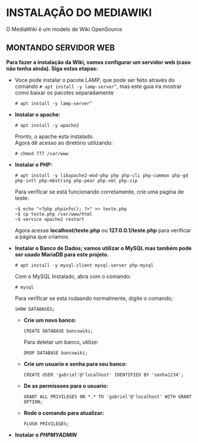 # INSTALAÇÃO DO MEDIAWIKI

O MediaWiki é um modelo de Wiki OpenSource

## MONTANDO SERVIDOR WEB

**Para fazer a instalação da Wiki, vamos configurar um servidor web (caso não tenha ainda). Siga estas etapas:**  

- Voce pode instalar o pacote LAMP, que  pode ser feito através do comando `# apt install -y lamp-server^`, mas este guia ira mostrar como baixar os pacotes separadamente
  ```
  # apt install -y lamp-server^
  ```

- **Instalar o apache:** 
  ```
  # apt install -y apache2
  ```
  Pronto, o apache esta instalado.  
  Agora dê acesso ao diretório utilizando:  
  ```
  # chmod 777 /var/www
  ```

- **Instalar o PHP:**    
  ```
  # apt install -y libapache2-mod-php php php-cli php-common php-gd php-intl php-mbstring php-pear php-xml php-zip
  ```
  Para verificar se está funcionando corretamente, crie uma pagina de teste:  
  ```
  ~$ echo "<?php phpinfo(); ?>" >> teste.php
  ~$ cp teste.php /var/www/html
  ~$ service apache2 restart
  ```
  Agora acesse **localhost/teste.php** ou **127.0.0.1/teste.php** para verificar a página que criamos.  

- **Instalar o Banco de Dados; vamos utilizar o MySQL mas também pode ser usado MariaDB para este projeto.**  
  ```
  # apt install -y mysql-client mysql-server php-mysql
  ```
  Com o MySQL Instalado, abra com o comando:
  ```
  # mysql
  ```
  Para verificar se esta rodaando normalmente, digite o comando;
  ```
  SHOW DATABASES;
  ```
  - **Crie um novo banco:**
    ```
    CREATE DATABASE bancowiki;
    ```
    Para deletar um banco, utilize:
    ```
    DROP DATABASE bancowiki;
    ```
  - **Crie um usuario e senha para seu banco:**
    ```
    CREATE USER 'gabriel'@'localhost' IDENTIFIED BY 'senha1234';
    ```
  - **De as permissoes para o usuario:**
    ```
    GRANT ALL PRIVILEGES ON *.* TO 'gabriel'@'localhost' WITH GRANT OPTION;
    ```
  - **Rode o comando para atualizar:**
    ```
    FLUSH PRIVILEGES;
    ```
- **Instalar o *PHPMYADMIN***
  
